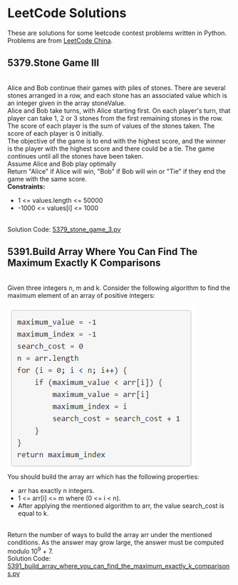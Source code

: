 # LeetCode Solutions
These are solutions for some leetcode contest problems written in Python. Problems are from [LeetCode China](https://leetcode-cn.com/problems/two-sum).

## 5379.Stone Game III
<br>Alice and Bob continue their games with piles of stones. There are several stones arranged in a row, and each stone has an associated value which is an integer given in the array stoneValue.
<br>Alice and Bob take turns, with Alice starting first. On each player's turn, that player can take 1, 2 or 3 stones from the first remaining stones in the row.
<br>The score of each player is the sum of values of the stones taken. The score of each player is 0 initially.
<br>The objective of the game is to end with the highest score, and the winner is the player with the highest score and there could be a tie. The game continues until all the stones have been taken.
<br>Assume Alice and Bob play optimally
<br>Return "Alice" if Alice will win, "Bob" if Bob will win or "Tie" if they end the game with the same score.
<br>**Constraints:**

* 1 <= values.length <= 50000
* -1000 <= values[i] <= 1000

<br>Solution Code: [5379_stone_game_3.py](./5379_stone_game_3.py)

## 5391.Build Array Where You Can Find The Maximum Exactly K Comparisons
<br>Given three integers n, m and k. Consider the following algorithm to find the maximum element of an array of positive integers:

![contest_5391](../fig/contest_5391.png)
<br>You should build the array arr which has the following properties:

* arr has exactly n integers.
* 1 <= arr[i] <= m where (0 <= i < n).
* After applying the mentioned algorithm to arr, the value search_cost is equal to k.

<br>Return the number of ways to build the array arr under the mentioned conditions. As the answer may grow large, the answer must be computed modulo 10<sup>9</sup> + 7.
<br>Solution Code: [5391_build_array_where_you_can_find_the_maximum_exactly_k_comparisons.py](./5391_build_array_where_you_can_find_the_maximum_exactly_k_comparisons.py)


